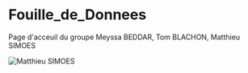 # Fouille_de_Donnees
Page d'acceuil du groupe Meyssa BEDDAR, Tom BLACHON, Matthieu SIMOES

![Matthieu SIMOES](https://raw.githubusercontent.com/Peadz/Fouille_de_Donnees/Image/PP.jpg)


